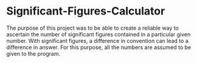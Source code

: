 # Significant-Figures-Calculator

The purpose of this project was to be able to create a reliable way to ascertain the number of significant figures contained in a particular given number. With significant figures, a difference in convention can lead to a difference in answer. For this purpose, all the numbers are assumed to be given to the program.  
